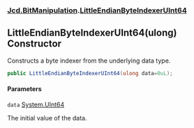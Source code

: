 ### [Jcd.BitManipulation](Jcd.BitManipulation.md 'Jcd.BitManipulation').[LittleEndianByteIndexerUInt64](Jcd.BitManipulation.LittleEndianByteIndexerUInt64.md 'Jcd.BitManipulation.LittleEndianByteIndexerUInt64')

## LittleEndianByteIndexerUInt64(ulong) Constructor

Constructs a byte indexer from the underlying data type.

```csharp
public LittleEndianByteIndexerUInt64(ulong data=0uL);
```
#### Parameters

<a name='Jcd.BitManipulation.LittleEndianByteIndexerUInt64.LittleEndianByteIndexerUInt64(ulong).data'></a>

`data` [System.UInt64](https://docs.microsoft.com/en-us/dotnet/api/System.UInt64 'System.UInt64')

The initial value of the data.